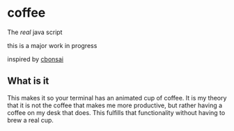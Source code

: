 # coffee
The *real* java script

this is a major work in progress

inspired by [cbonsai](https://gitlab.com/jallbrit/cbonsai)

## What is it
This makes it so your terminal has an animated cup of coffee. It is my theory that it is not the coffee that makes me more productive, but rather having a coffee on my desk that does. This fulfills that functionality without having to brew a real cup.

